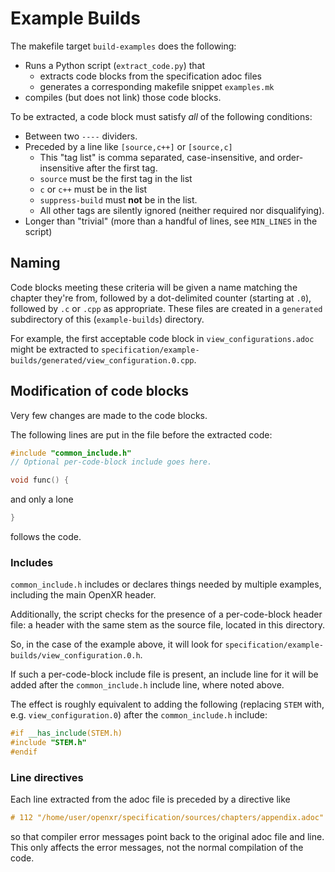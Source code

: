 # Example Builds

<!--
Copyright (c) 2014-2023, The Khronos Group Inc.

SPDX-License-Identifier: CC-BY-4.0
-->

The makefile target `build-examples` does the following:

- Runs a Python script (`extract_code.py`) that
  - extracts code blocks from the specification adoc files
  - generates a corresponding makefile snippet `examples.mk`
- compiles (but does not link) those code blocks.

To be extracted, a code block must satisfy *all* of the following conditions:

- Between two `----` dividers.
- Preceded by a line like `[source,c++]` or `[source,c]`
  - This "tag list" is comma separated, case-insensitive, and order-insensitive after the first tag.
  - `source` must be the first tag in the list
  - `c` or `c++` must be in the list
  - `suppress-build` must **not** be in the list.
  - All other tags are silently ignored (neither required nor disqualifying).
- Longer than "trivial" (more than a handful of lines, see `MIN_LINES` in the script)

## Naming

Code blocks meeting these criteria will be given a name matching the chapter they're from,
followed by a dot-delimited counter (starting at `.0`),
followed by `.c` or `.cpp` as appropriate.
These files are created in a `generated` subdirectory of this (`example-builds`) directory.

For example, the first acceptable code block in `view_configurations.adoc`
might be extracted to `specification/example-builds/generated/view_configuration.0.cpp`.

## Modification of code blocks

Very few changes are made to the code blocks.

The following lines are put in the file before the extracted code:

```c++
#include "common_include.h"
// Optional per-code-block include goes here.

void func() {
```

and only a lone

```c++
}
```

follows the code.

### Includes

`common_include.h` includes or declares things needed by multiple examples,
including the main OpenXR header.

Additionally, the script checks for the presence of a per-code-block header file:
a header with the same stem as the source file,
located in this directory.

So, in the case of the example above, it will look for `specification/example-builds/view_configuration.0.h`.

If such a per-code-block include file is present,
an include line for it will be added after the `common_include.h` include line, where noted above.

The effect is roughly equivalent to adding the following
(replacing `STEM` with, e.g. `view_configuration.0`)
after the `common_include.h` include:

```c++
#if __has_include(STEM.h)
#include "STEM.h"
#endif
```

### Line directives

Each line extracted from the adoc file is preceded by a directive like

```c++
# 112 "/home/user/openxr/specification/sources/chapters/appendix.adoc"
```

so that compiler error messages point back to the original adoc file and line.
This only affects the error messages, not the normal compilation of the code.
